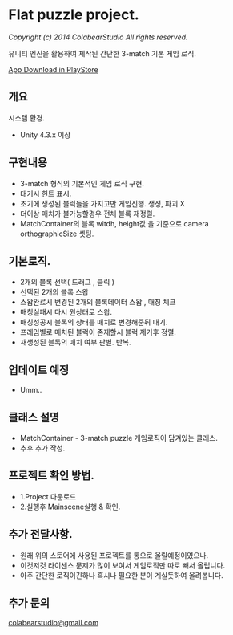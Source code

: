 # Flat puzzle project. 
_Copyright (c) 2014 ColabearStudio All rights reserved._

유니티 엔진을 활용하여 제작된 간단한 3-match 기본 게임 로직.

[App Download in PlayStore](https://play.google.com/store/apps/details?id=com.cbs.pang)

## 개요

시스템 환경.

* Unity 4.3.x 이상 

## 구현내용

* 3-match 형식의 기본적인 게임 로직 구현.
* 대기시 힌트 표시.
* 초기에 생성된 블럭들을 가지고만 게임진행. 생성, 파괴 X
* 더이상 매치가 불가능할경우 전체 블록 재정렬.
* MatchContainer의 블록 witdh, height값 을 기준으로 camera orthographicSize 셋팅.

## 기본로직.

* 2개의 블록 선택( 드래그 , 클릭 ) 
* 선택된 2개의 블록 스왑
* 스왑완료시 변경된 2개의 블록데이터 스왑 , 매칭 체크
* 매칭실패시 다시 원상태로 스왑.
* 매칭성공시 블록의 상태를 매치로 변경해준뒤 대기.
* 프레임별로 매치된 블럭이 존재할시 블럭 제거후 정렬.
* 재생성된 블록의 매치 여부 판별. 반복.

## 업데이트 예정

 * Umm..


## 클래스 설명

 * MatchContainer - 3-match puzzle 게임로직이 담겨있는 클래스.
 * 추후 추가 작성.

## 프로젝트 확인 방법.
 * 1.Project 다운로드
 * 2.실행후 Mainscene실행 & 확인.

## 추가 전달사항.
 * 원래 위의 스토어에 사용된 프로젝트를 통으로 올릴예정이였으나. 
 * 이것저것 라이센스 문제가 많이 보여서 게임로직만 따로 빼서 올립니다.
 * 아주 간단한 로직이긴하나 혹시나 필요한 분이 계실듯하여 올려봅니다.
 

## 추가 문의
 colabearstudio@gmail.com
